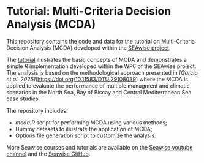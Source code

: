 # Tutorial: Multi-Criteria Decision Analysis (MCDA)
This repository contains the code and data for the tutorial on Multi-Criteria Decision Analysis (MCDA) developed within the [SEAwise project](https://seawiseproject.org/).

The [tutorial](https://andreaschiavo.github.io/Seawise_MCDA_tutorial/) illustrates the basic concepts of MCDA and demonstrates a simple *R* implementation developed within the WP6 of the SEAwise project. The analysis is based on the methodological approach presented in *[Garcìa et al. 2025]*(https://doi.org/10.11583/DTU.29108039) where the MCDA is applied to evaluate the performance of multiple managment and climatic scenarios in the North Sea, Bay of Biscay and Central Mediterranean Sea case studies.

The repository includes:
- *mcda.R* script for performing MCDA using various methods;
- Dummy datasets to illustrate the application of MCDA;
- Options file generation script to customize the analysis.


More Seawise courses and tutorials are available on the [Seawise youtube channel](https://www.youtube.com/@seawiseproject5092) and the [Seawise GitHub](https://github.com/ices-tools-dev/SEAwise).

